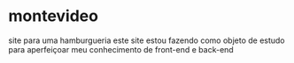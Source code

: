 # montevideo
site para uma hamburgueria
este site estou fazendo como objeto de estudo para aperfeiçoar meu conhecimento 
de front-end e back-end 
